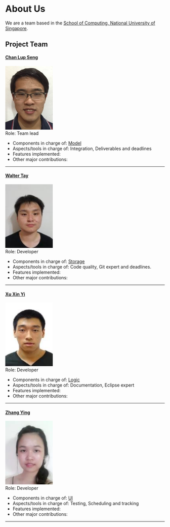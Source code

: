 # About Us

We are a team based in the [School of Computing, National University of Singapore](http://www.comp.nus.edu.sg).

## Project Team

#### [Chan Lup Seng](http://github.com/lupseng/) <br>
<img src="images/ChanLupSeng.png" width="150"><br>
Role: Team lead <br>
- Components in charge of: [Model](https://github.com/CS2103JAN2017-F14-B2/main/blob/master/docs/DeveloperGuide.md#model-component)
- Aspects/tools in charge of: Integration, Deliverables and deadlines
- Features implemented:
- Other major contributions:

-----

#### [Walter Tay](http://github.com/waltertay)
<img src="images/WalterTay.png" width="150"><br>
Role: Developer <br>
- Components in charge of: [Storage](https://github.com/CS2103JAN2017-F14-B2/main/blob/master/docs/DeveloperGuide.md#storage-component)
- Aspects/tools in charge of: Code quality, Git expert and deadlines.
- Features implemented:
- Other major contributions:

-----

#### [Xu Xin Yi](http://github.com/xinyiys)
<img src="images/XuXinYi.png" width="150"><br>
Role: Developer <br>
- Components in charge of: [Logic](https://github.com/CS2103JAN2017-F14-B2/main/blob/master/docs/DeveloperGuide.md#logic-component)
- Aspects/tools in charge of: Documentation, Eclipse expert
- Features implemented:
- Other major contributions:

-----

#### [Zhang Ying](http://github.com/zing1996)
<img src="images/ZhangYing.png" width="150"><br>
Role: Developer <br>
- Components in charge of: [UI](https://github.com/CS2103JAN2017-F14-B2/main/blob/master/docs/DeveloperGuide.md#ui-component)
- Aspects/tools in charge of: Testing, Scheduling and tracking
- Features implemented:
- Other major contributions:

-----
